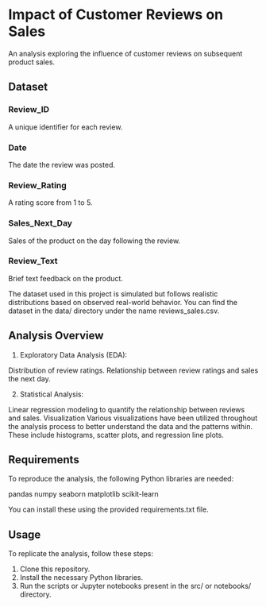 # Impact of Customer Reviews on Sales

An analysis exploring the influence of customer reviews on subsequent product sales.

## Dataset

### Review_ID
 A unique identifier for each review.
### Date
The date the review was posted.
### Review_Rating
A rating score from 1 to 5.
### Sales_Next_Day
Sales of the product on the day following the review.
### Review_Text
Brief text feedback on the product.

The dataset used in this project is simulated but follows realistic distributions based on observed real-world behavior. You can find the dataset in the data/ directory under the name reviews_sales.csv.

## Analysis Overview

1. Exploratory Data Analysis (EDA):

Distribution of review ratings.
Relationship between review ratings and sales the next day.

2. Statistical Analysis:

Linear regression modeling to quantify the relationship between reviews and sales.
Visualization
Various visualizations have been utilized throughout the analysis process to better understand the data and the patterns within. These include histograms, scatter plots, and regression line plots.

## Requirements
To reproduce the analysis, the following Python libraries are needed:

pandas
numpy
seaborn
matplotlib
scikit-learn

You can install these using the provided requirements.txt file.

## Usage
To replicate the analysis, follow these steps:

1. Clone this repository.
2. Install the necessary Python libraries.
3. Run the scripts or Jupyter notebooks present in the src/ or notebooks/ directory.
